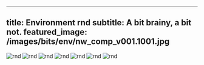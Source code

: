 
---
title: Environment rnd
subtitle: A bit brainy, a bit not.
featured_image: /images/bits/env/nw_comp_v001.1001.jpg
---

![rnd](/images/bits/env/nw_comp_v001.1001.jpg)
![rnd](/images/bits/env/nw_comp_v001.1002.jpg)
![rnd](/images/bits/env/nw_comp_v001.1003.jpg)
![rnd](/images/bits/env/nw_comp_v001.1004.jpg)
![rnd](/images/bits/env/nw_comp_v001.1005.jpg)
![rnd](/images/bits/env/nw_comp_v001.1006.jpg)
![rnd](/images/bits/env/nw_comp_v001.1007.jpg)